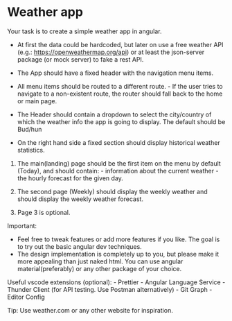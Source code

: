 # Weather app

Your task is to create a simple weather app in angular.

- At first the data could be hardcoded, but later on use a free weather API (e.g.: https://openweathermap.org/api) or at least the json-server package (or mock server) to fake a rest API.

- The App should have a fixed header with the navigation menu items. 

- All menu items should be routed to a different route.
                - If the user tries to navigate to a non-existent route, the router should fall back to the home or main page.
                
- The Header should contain a dropdown to select the city/country of which the weather info the app is going to display. The default should be Bud/hun

- On the right hand side a fixed section should display historical weather statistics.


1. The main(landing) page should be the first item on the menu by default (Today), and should contain:
                - information about the current weather
                - the hourly forecast for the given day.

2. The second page (Weekly) should display the weekly weather and should display the weekly weather forecast.

3. Page 3 is optional.

Important: 
- Feel free to tweak features or add more features if you like. The goal is to try out the basic angular dev techniques.
- The design implementation is completely up to you, but please make it more appealing than just naked html. You can use angular material(preferably) or any other package of your choice.

Useful vscode extensions (optional):
                - Prettier
                - Angular Language Service
                - Thunder Client (for API testing. Use Postman alternatively)
                - Git Graph
                - Editor Config
                
Tip: Use weather.com or any other website for inspiration.
